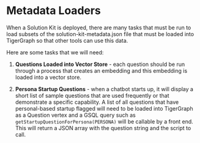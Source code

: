 # Metadata Loaders

When a Solution Kit is deployed, there are many tasks that must be run
to load subsets of the solution-kit-metadata.json file that must
be loaded into TigerGraph so that other tools can use this data.

Here are some tasks that we will need:

1. **Questions Loaded into Vector Store** - each question should be run through
a process that creates an embedding and this embedding is loaded into
a vector store.

2. **Persona Startup Questions** - when a chatbot starts up, it will display
a short list of sample questions that are used frequently or that demonstrate
a specific capability.  A list of all questions that have personal-based startup
flagged will need to be loaded into TigerGraph as a Question vertex and a GSQL
query such as ```getStartupQuestionForPersona(PERSONA)``` will be callable by a front end.  This
will return a JSON array with the question string and the script to call.
